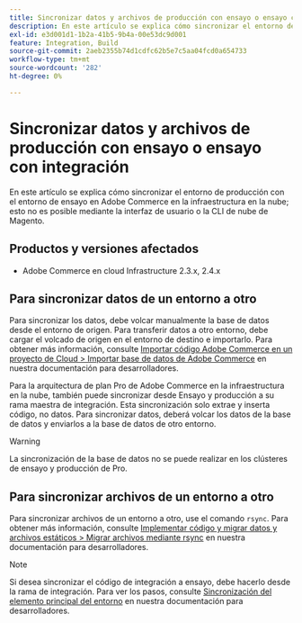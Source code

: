 ```yaml
---
title: Sincronizar datos y archivos de producción con ensayo o ensayo con integración
description: En este artículo se explica cómo sincronizar el entorno de producción con el ensayo en Adobe Commerce en la infraestructura en la nube; esto no es posible.
exl-id: e3d001d1-1b2a-41b5-9b4a-00e53dc9d001
feature: Integration, Build
source-git-commit: 2aeb2355b74d1cdfc62b5e7c5aa04fcd0a654733
workflow-type: tm+mt
source-wordcount: '282'
ht-degree: 0%

---
```


# Sincronizar datos y archivos de producción con ensayo o ensayo con integración

En este artículo se explica cómo sincronizar el entorno de producción con el entorno de ensayo en Adobe Commerce en la infraestructura en la nube; esto no es posible mediante la interfaz de usuario o la CLI de nube de Magento.

## Productos y versiones afectados

* Adobe Commerce en cloud Infrastructure 2.3.x, 2.4.x

## Para sincronizar datos de un entorno a otro

Para sincronizar los datos, debe volcar manualmente la base de datos desde el entorno de origen. Para transferir datos a otro entorno, debe cargar el volcado de origen en el entorno de destino e importarlo. Para obtener más información, consulte [Importar código Adobe Commerce en un proyecto de Cloud > Importar base de datos de Adobe Commerce](https://experienceleague.adobe.com/es/docs/commerce-cloud-service/user-guide/develop/deploy/staging-production) en nuestra documentación para desarrolladores.

Para la arquitectura de plan Pro de Adobe Commerce en la infraestructura en la nube, también puede sincronizar desde Ensayo y producción a su rama maestra de integración. Esta sincronización solo extrae y inserta código, no datos. Para sincronizar datos, deberá volcar los datos de la base de datos y enviarlos a la base de datos de otro entorno.

>[!WARNING]
>
>La sincronización de la base de datos no se puede realizar en los clústeres de ensayo y producción de Pro.

## Para sincronizar archivos de un entorno a otro

Para sincronizar archivos de un entorno a otro, use el comando `rsync`. Para obtener más información, consulte [Implementar código y migrar datos y archivos estáticos > Migrar archivos mediante rsync](https://experienceleague.adobe.com/es/docs/commerce-cloud-service/user-guide/develop/deploy/staging-production#migrate-files-using-rsync) en nuestra documentación para desarrolladores.

>[!NOTE]
>
>Si desea sincronizar el código de integración a ensayo, debe hacerlo desde la rama de integración. Para ver los pasos, consulte [Sincronización del elemento principal del entorno](/docs/commerce-cloud-service/user-guide/project/console-branches.html#sync-an-environment) en nuestra documentación para desarrolladores.
